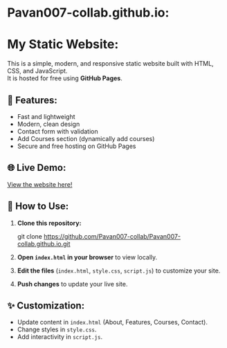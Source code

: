 # Pavan007-collab.github.io:

# My Static Website:

This is a simple, modern, and responsive static website built with HTML, CSS, and JavaScript.  
It is hosted for free using **GitHub Pages**.

## 🚀 Features:

- Fast and lightweight
- Modern, clean design
- Contact form with validation
- Add Courses section (dynamically add courses)
- Secure and free hosting on GitHub Pages

## 🌐 Live Demo:

[View the website here!](https://Pavan007-collab.github.io)

## 📁 How to Use:

1. **Clone this repository:**

   git clone https://github.com/Pavan007-collab/Pavan007-collab.github.io.git
   
2. **Open `index.html` in your browser** to view locally.
3. **Edit the files** (`index.html`, `style.css`, `script.js`) to customize your site.
4. **Push changes** to update your live site.

## ✨ Customization:

- Update content in `index.html` (About, Features, Courses, Contact).
- Change styles in `style.css`.
- Add interactivity in `script.js`.
